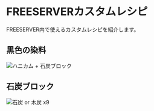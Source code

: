 # FREESERVERカスタムレシピ

FREESERVER内で使えるカスタムレシピを紹介します。

## 黒色の染料

![ハニカム + 石炭ブロック](https://imgur.com/V5kmTo8)

## 石炭ブロック

![石炭 or 木炭 x9](https://imgur.com/Ze3yO82)
